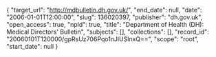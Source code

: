 {
  "target_url": "http://mdbulletin.dh.gov.uk/", 
  "end_date": null, 
  "date": "2006-01-01T12:00:00", 
  "slug": 136020397, 
  "publisher": "dh.gov.uk", 
  "open_access": true, 
  "npld": true, 
  "title": "Department of Health (DH): Medical Directors' Bulletin", 
  "subjects": [], 
  "collections": [], 
  "record_id": "20060101T120000/gpRsUz706Pqo1nJlUSlnxQ==", 
  "scope": "root", 
  "start_date": null
}

